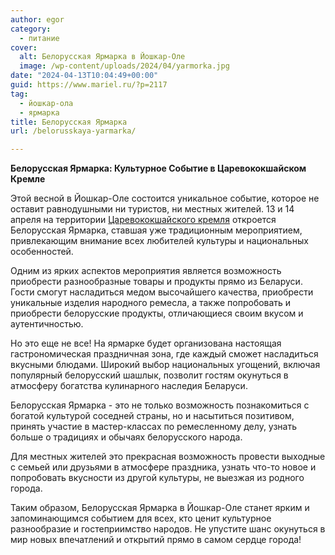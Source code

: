 ```yaml
---
author: egor
category:
  - питание
cover:
  alt: Белорусская Ярмарка в Йошкар-Оле
  image: /wp-content/uploads/2024/04/yarmorka.jpg
date: "2024-04-13T10:04:49+00:00"
guid: https://www.mariel.ru/?p=2117
tag:
  - йошкар-ола
  - ярмарка
title: Белорусская Ярмарка
url: /belorusskaya-yarmarka/

---
```

**Белорусская Ярмарка: Культурное Событие в Царевококшайском Кремле**

Этой весной в Йошкар-Оле состоится уникальное событие, которое не оставит равнодушными ни туристов, ни местных жителей. 13 и 14 апреля на территории [Царевококшайского кремля](/marijskij-kreml/) откроется Белорусская Ярмарка, ставшая уже традиционным мероприятием, привлекающим внимание всех любителей культуры и национальных особенностей.

Одним из ярких аспектов мероприятия является возможность приобрести разнообразные товары и продукты прямо из Беларуси. Гости смогут насладиться медом высочайшего качества, приобрести уникальные изделия народного ремесла, а также попробовать и приобрести белорусские продукты, отличающиеся своим вкусом и аутентичностью.

Но это еще не все! На ярмарке будет организована настоящая гастрономическая праздничная зона, где каждый сможет насладиться вкусными блюдами. Широкий выбор национальных угощений, включая популярный белорусский шашлык, позволит гостям окунуться в атмосферу богатства кулинарного наследия Беларуси.

Белорусская Ярмарка \- это не только возможность познакомиться с богатой культурой соседней страны, но и насытиться позитивом, принять участие в мастер-классах по ремесленному делу, узнать больше о традициях и обычаях белорусского народа.

Для местных жителей это прекрасная возможность провести выходные с семьей или друзьями в атмосфере праздника, узнать что-то новое и попробовать вкусности из другой культуры, не выезжая из родного города.

Таким образом, Белорусская Ярмарка в Йошкар-Оле станет ярким и запоминающимся событием для всех, кто ценит культурное разнообразие и гостеприимство народов. Не упустите шанс окунуться в мир новых впечатлений и открытий прямо в самом сердце города!
